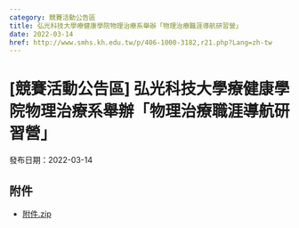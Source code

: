 ```yaml
---
category: 競賽活動公告區
title: 弘光科技大學療健康學院物理治療系舉辦「物理治療職涯導航研習營」
date: 2022-03-14
href: http://www.smhs.kh.edu.tw/p/406-1000-3182,r21.php?Lang=zh-tw
---
```


# [競賽活動公告區] 弘光科技大學療健康學院物理治療系舉辦「物理治療職涯導航研習營」

發布日期：2022-03-14



## 附件

- [附件.zip](https://www.smhs.kh.edu.tw/app/index.php?Action=downloadfile&file=WVhSMFlXTm9MemM0TDNCMFlWOHlPVFUwWHpFeU5EZzVNRE5mTWpZeU5URXVlbWx3&fname=DGGGROTSYWQO41XX50LKSWHGRK30OOLKDGUWTSKK4125MLVWKPROVTPOUSSSPKPO)

